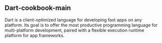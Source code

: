 ## Dart-cookbook-main
Dart is a client-optimized language for developing fast apps on any platform. Its goal is to offer the most productive programming language for multi-platform development, 
paired with a flexible execution runtime platform for app frameworks.

